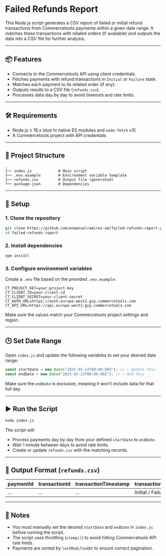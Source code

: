 # Failed Refunds Report

This Node.js script generates a CSV report of failed or initial refund transactions from Commercetools payments within a given date range. It matches these transactions with related orders (if available) and outputs the data into a CSV file for further analysis.

---

## 📦 Features

- Connects to the Commercetools API using client credentials.
- Fetches payments with refund transactions in `Initial` or `Failure` state.
- Matches each payment to its related order (if any).
- Outputs results to a CSV file (`refunds.csv`).
- Processes data day by day to avoid timeouts and rate limits.

---

## 🛠 Requirements

- Node.js ≥ 18.x (due to native ES modules and `node-fetch` v3)
- A Commercetools project with API credentials

---

## 📁 Project Structure

```
.
├── index.js            # Main script
├── .env.example        # Environment variable template
├── refunds.csv         # Output file (generated)
└── package.json        # Dependencies
```

---

## 🔧 Setup

### 1. Clone the repository

```bash
git clone https://github.com/enmanuelramirez-ad/failed-refunds-report.git
cd failed-refunds-report
```

### 2. Install dependencies

```bash
npm install
```

### 3. Configure environment variables

Create a `.env` file based on the provided `.env.example`:

```env
CT_PROJECT_KEY=your-project-key
CT_CLIENT_ID=your-client-id
CT_CLIENT_SECRET=your-client-secret
CT_AUTH_URL=https://auth.europe-west1.gcp.commercetools.com
CT_API_URL=https://api.europe-west1.gcp.commercetools.com
```

Make sure the values match your Commercetools project settings and region.

---

## 🕒 Set Date Range

Open `index.js` and update the following variables to set your desired date range:

```js
const startDate = new Date("2025-05-22T00:00:00Z"); // ← Update this
const endDate = new Date("2025-05-23T00:00:00Z"); // ← And this
```

Make sure the `endDate` is exclusive, meaning it won't include data for that full day.

---

## ▶️ Run the Script

```bash
node index.js
```

The script will:

- Process payments day by day from your defined `startDate` to `endDate`.
- Wait 1 minute between days to avoid rate limits.
- Create or update `refunds.csv` with the matching records.

---

## 📄 Output Format (`refunds.csv`)

| paymentId | transactionId | transactionTimestamp | transactionState  | orderId | orderNumber |
| --------- | ------------- | -------------------- | ----------------- | ------- | ----------- |
| …         | …             | …                    | Initial / Failure | …       | …           |

---

## 🧠 Notes

- You must manually set the desired `startDate` and `endDate` in `index.js` before running the script.
- The script uses throttling (`sleep()`) to avoid hitting Commercetools API rate limits.
- Payments are sorted by `lastModifiedAt` to ensure correct pagination.
